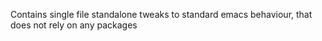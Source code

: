 Contains single file standalone tweaks to standard emacs behaviour, that does not rely on any packages